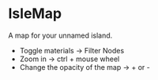 # IsleMap

A map for your unnamed island.

* Toggle materials -> Filter Nodes
* Zoom in -> ctrl + mouse wheel
* Change the opacity of the map -> + or -
